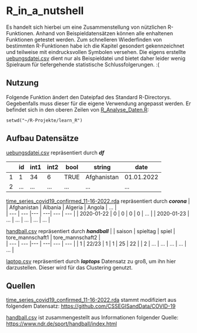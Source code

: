 # R_in_a_nutshell
Es handelt sich hierbei um eine Zusammenstellung von nützlichen R-Funktionen. Anhand von Beispieldatensätzen können alle enhaltenen Funktionen getestet werden. Zum schnelleren Wiederfinden von bestimmten R-Funktionen habe ich die Kapitel gesondert gekennzeichnet und teilweise mit eindrucksvollen Symbolen versehen. Die eigens erstellte [uebungsdatei.csv](uebungsdatei.csv) dient nur als Beispieldatei und bietet daher leider wenig Spielraum für tiefergehende statistische Schlussfolgerungen. :(

## Nutzung
Folgende Funktion ändert den Dateipfad des Standard R-Directorys. Gegebenfalls muss dieser für die eigene Verwendung angepasst werden. Er befindet sich in den oberen Zeilen von [R_Analyse_Daten.R](R_Analyse_Daten.R):
```
setwd("~/R-Projekte/learn_R")
```

## Aufbau Datensätze
[uebungsdatei.csv](uebungsdatei.csv) repräsentiert durch ***df***

| | id | int1 | int2 | bool | string | date |  
| --- | --- | --- |--- | ---| --- | --- |
| 1 | 1 | 34 | 6 | TRUE | Afghanistan | 01.01.2022|
| 2 | ... | ... | ... | ... | ... | ... |

[time_series_covid19_confirmed_11-16-2022.rda](time_series_covid19_confirmed_11-16-2022.rda) repräsentiert durch ***corona***
| | Afghanistan | Albania | Algeria | Angola | ... |  
| --- | --- |--- | ---| --- | --- |
| 2020-01-22 | 0 | 0 | 0 | 0 | ... |
| 2020-01-23 | ... | ... | ... | ... | ... |


[handball.csv](handball.csv) repräsentiert durch ***handball***
|  | saison | spieltag | spiel | tore_mannschaft1 | tore_mannschaft2 |  
| --- | --- |--- | ---| --- | --- |
| 1 | 22/23 | 1 | 1 | 25 | 22 |
| 2 | ... | ... | ... | ... | ... |

[laptop.csv](laptop.csv) repräsentiert durch ***laptops***
Datensatz zu groß, um ihn hier darzustellen. Dieser wird für das Clustering genutzt.


## Quellen
[time_series_covid19_confirmed_11-16-2022.rda](time_series_covid19_confirmed_11-16-2022.rda) stammt modifiziert aus folgendem Datensatz: https://github.com/CSSEGISandData/COVID-19

[handball.csv](handball.csv) ist zusammengestellt aus Informationen folgender Quelle: https://www.ndr.de/sport/handball/index.html
	
